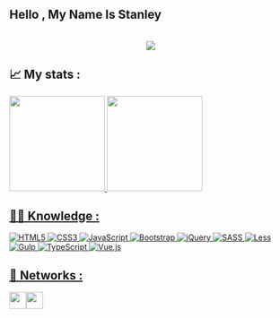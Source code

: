 

## Hello , My Name Is Stanley

<p align="center"><br>
<a href="https://github.com/DenverCoder1/readme-typing-svg"><img src="https://readme-typing-svg.herokuapp.com?font=Ubuntu&width=431&lines=Front-end+Engineer;&font=Ubuntu&width=400&height=45&color=9836F7&v&size=22"></a>
</p>

## 📈 My stats :

<div style="display: inline" align="center" >
  <a href="https://github.com/Stanley-Felix-Bergamo">
  <img height="170em" src="https://github-readme-stats.vercel.app/api?username=Stanley-Felix-Bergamo&show_icons=true&theme=midnight-purple"/>
  <img height="170em" src="https://github-readme-stats.vercel.app/api/top-langs/?username=Stanley-Felix-Bergamo&layout=compact&langs_count=10&theme=midnight-purple"/>
</div>


## 👨‍💻 Knowledge :
 
<div style="display: inline_block">

  ![HTML5](https://img.shields.io/badge/html5-%23E34F26.svg?style=for-the-badge&logo=html5&logoColor=white)
  ![CSS3](https://img.shields.io/badge/css3-%231572B6.svg?style=for-the-badge&logo=css3&logoColor=white)
  ![JavaScript](https://img.shields.io/badge/javascript-%23323330.svg?style=for-the-badge&logo=javascript&logoColor=%23F7DF1E)
  ![Bootstrap](https://img.shields.io/badge/bootstrap-%23563D7C.svg?style=for-the-badge&logo=bootstrap&logoColor=white)
  ![jQuery](https://img.shields.io/badge/jquery-%230769AD.svg?style=for-the-badge&logo=jquery&logoColor=white)
  ![SASS](https://img.shields.io/badge/SASS-hotpink.svg?style=for-the-badge&logo=SASS&logoColor=white)
  ![Less](https://img.shields.io/badge/less-2B4C80?style=for-the-badge&logo=less&logoColor=white)
  ![Gulp](https://img.shields.io/badge/GULP-%23CF4647.svg?style=for-the-badge&logo=gulp&logoColor=white)
  ![TypeScript](https://img.shields.io/badge/typescript-%23007ACC.svg?style=for-the-badge&logo=typescript&logoColor=white)
  ![Vue.js](https://img.shields.io/badge/vuejs-%2335495e.svg?style=for-the-badge&logo=vuedotjs&logoColor=%234FC08D)
</div>

## 📧 Networks :
<div style=" display: flex;">
 <a href="https://www.linkedin.com/in/stanley-felix-bergamo/">
 <img height="30rem" src='https://img.shields.io/badge/LinkedIn-0077B5?style=for-the-badge&logo=linkedin&logoColor=white'>
 </a>
<a href="mailto:mailto:stanley.felix.bergamo@outlook.com">
 <img height="30rem" src="https://img.shields.io/badge/Microsoft_Outlook-0078D4?style=for-the-badge&logo=microsoft-outlook&logoColor=white">
</a>
</div> 







